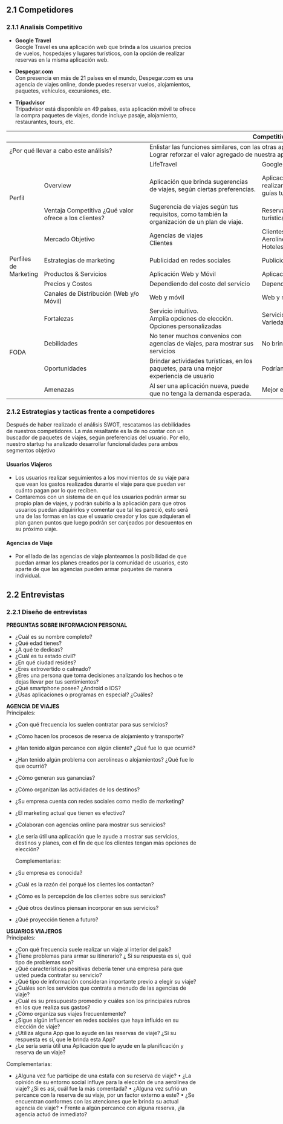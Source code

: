 ## 2.1 Competidores
### 2.1.1 Analisis Competitivo

* <strong>Google Travel</strong><br>
Google Travel es una aplicación web que brinda a los usuarios precios de vuelos, hospedajes y lugares turísticos, con la opción de realizar reservas en la misma aplicación web.

* <strong>Despegar.com</strong><br>
Con presencia en más de 21 países en el mundo, Despegar.com es una agencia de viajes online, donde puedes reservar vuelos, alojamientos, paquetes, vehículos, excursiones, etc.

* <strong>Tripadvisor</strong><br>
Tripadvisor está disponible en 49 países, esta aplicación móvil te ofrece la compra paquetes de viajes, donde incluye pasaje, alojamiento, restaurantes, tours, etc.

<table style="undefined;table-layout: fixed; width: 1560px">
<colgroup>
<col style="width: 74px">
<col style="width: 282px">
<col style="width: 301px">
<col style="width: 301px">
<col style="width: 301px">
<col style="width: 301px">
</colgroup>
<thead>
  <tr>
    <th colspan="6">Competitive Analysis Landscape<br></th>
  </tr>
</thead>
<tbody>
  <tr>
    <td colspan="2">¿Por qué llevar a cabo este análisis?</td>
    <td colspan="4">Enlistar las funciones similares, con las otras aplicaciones, para replantear dichas opciones de una manera más conveniente e innovadora para el usuario.<br>Lograr reforzar el valor agregado de nuestra aplicación.</td>
  </tr>
  <tr>
    <td colspan="2"></td>
    <td>LifeTravel</td>
    <td>Google Travel</td>
    <td>Despegar.com</td>
    <td>TripAdvisor</td>
  </tr>
  <tr>
    <td rowspan="2">Perfil</td>
    <td>Overview</td>
    <td>Aplicación que brinda sugerencias de viajes, según ciertas preferencias.</td>
    <td>Aplicación Web donde puedes realizar reservas de vuelos, hoteles, guías turísticas, etc.</td>
    <td>Agencia de viaje online que te ofrece vuelos, hoteles, como también la renta de automóviles, paseos , etc.</td>
    <td>Aplicación móvil que ofrece la compra paquetes turísticos, donde se incluye el pasaje, alojamiento, restaurantes, tours, etc.</td>
  </tr>
  <tr>
    <td>Ventaja Competitiva ¿Qué valor ofrece a los clientes?</td>
    <td>Sugerencia de viajes según tus requisitos, como también la organización de un plan de viaje.</td>
    <td>Reserva de vuelos, hoteles, guías turísticas, etc.</td>
    <td>Reserva de automóviles y actividades turísticas</td>
    <td>Compra paquetes turísticos hacia diferentes países del mundo.</td>
  </tr>
  <tr>
    <td rowspan="5">Perfiles de Marketing<br></td>
    <td>Mercado Objetivo<br></td>
    <td>Agencias de viajes<br>Clientes</td>
    <td>Clientes<br>Aerolíneas<br>Hoteles</td>
    <td>Clientes<br>Aerolíneas<br>Hoteles</td>
    <td>Clientes<br>Aerolíneas<br>Hoteles</td>
  </tr>
  <tr>
    <td>Estrategias de marketing</td>
    <td>Publicidad en redes sociales</td>
    <td>Publicidad en redes sociales</td>
    <td>Publicidad en redes sociales y señales televisivas</td>
    <td>Publicidad en redes sociales</td>
  </tr>
  <tr>
    <td>Productos &amp; Servicios</td>
    <td>Aplicación Web y Móvil</td>
    <td>Aplicación Web y Móvil</td>
    <td>Aplicación Web y Móvil</td>
    <td>Aplicación Web y Móvil</td>
  </tr>
  <tr>
    <td>Precios y Costos</td>
    <td>Dependiendo del costo del servicio</td>
    <td>Dependiendo del costo del servicio</td>
    <td>Dependiendo del costo del servicio</td>
    <td>Dependiendo del costo del servicio</td>
  </tr>
  <tr>
    <td>Canales de Distribución (Web y/o Móvil)</td>
    <td>Web y móvil</td>
    <td>Web y móvil</td>
    <td>Web y móvil</td>
    <td>Web y móvil</td>
  </tr>
  <tr>
    <td rowspan="4">FODA</td>
    <td>Fortalezas</td>
    <td>Servicio intuitivo.<br>Amplía opciones de elección.<br>Opciones personalizadas</td>
    <td>Servicio intuitivo.<br>Variedad de opciones de elección</td>
    <td>Servicio intuitivo.<br>Variedad de opciones de elección</td>
    <td>Servicio intuitivo.<br>Variedad de opciones de elección</td>
  </tr>
  <tr>
    <td>Debilidades</td>
    <td>No tener muchos convenios con agencias de viajes, para mostrar sus servicios</td>
    <td>No brindan paquetes de viajes.</td>
    <td>No brindan actividades en tus viajes</td>
    <td>No brindan la reserva de automóviles</td>
  </tr>
  <tr>
    <td>Oportunidades</td>
    <td>Brindar actividades turísticas, en los paquetes, para una mejor experiencia de usuario</td>
    <td>Podrían incluir paquetes de viajes.</td>
    <td>Podrían incluir actividades turísticas en sus paquetes en promoción.</td>
    <td>Agregar reservas de automóviles dentro de sus paquetes de viajes.</td>
  </tr>
  <tr>
    <td>Amenazas</td>
    <td>Al ser una aplicación nueva, puede que no tenga la demanda esperada.</td>
    <td>Mejor experiencia de usuario.</td>
    <td>Mejores portales para reserva de hoteles</td>
    <td>Mejorar la accesibilidad de creación de viajes.</td>
  </tr>
</tbody>
</table>

### 2.1.2 Estrategias y tacticas frente a competidores
Después de haber realizado el análisis SWOT, rescatamos las debilidades de nuestros competidores. La más resaltante es la de no contar con un buscador de paquetes de viajes, según preferencias del usuario. Por ello, nuestro startup ha analizado desarrollar funcionalidades para ambos segmentos objetivo

#### Usuarios Viajeros
* Los usuarios realizar seguimientos a los movimientos de su viaje para que vean los gastos realizados durante el viaje para que puedan ver cuánto pagan por lo que reciben.
* Contaremos con un sistema de en qué los usuarios podrán armar su propio plan de viajes, y podrán subirlo a la aplicación para que otros usuarios puedan adquirirlos y comentar que tal les pareció, esto será una de las formas en las que el usuario creador y los que adquieran el plan ganen puntos que luego podrán ser canjeados por descuentos en su próximo viaje.

  
#### Agencias de Viaje
* Por el lado de las agencias de viaje planteamos la posibilidad de que puedan armar los planes creados por la comunidad de usuarios, esto aparte de que las agencias pueden armar paquetes de manera individual.

## 2.2 Entrevistas
### 2.2.1 Diseño de entrevistas

<strong>PREGUNTAS SOBRE INFORMACION PERSONAL</strong><br>
* ¿Cuál es su nombre completo?
* ¿Qué edad tienes?
* ¿A qué te dedicas?
* ¿Cuál es tu estado civil?
* ¿En qué ciudad resides?
* ¿Eres extrovertido o calmado?
* ¿Eres una persona que toma decisiones analizando los hechos o te dejas llevar por tus sentimientos?
* ¿Qué smartphone posee? ¿Android o IOS?
* ¿Usas aplicaciones o programas en especial? ¿Cuáles?

<strong>AGENCIA DE VIAJES</strong><br>
Principales:
* ¿Con qué frecuencia los suelen contratar para sus servicios?
* ¿Cómo hacen los procesos de reserva de alojamiento y transporte?
* ¿Han tenido algún percance con algún cliente? ¿Qué fue lo que ocurrió?
* ¿Han tenido algún problema con aerolíneas o alojamientos? ¿Qué fue lo que ocurrió?
* ¿Cómo generan sus ganancias?
* ¿Cómo organizan las actividades de los destinos?
* ¿Su empresa cuenta con redes sociales como medio de marketing?
* ¿El marketing actual que tienen es efectivo?
* ¿Colaboran con agencias online para mostrar sus servicios?
* ¿Le sería útil una aplicación que le ayude a mostrar sus servicios, destinos y planes, con el fin de que los clientes tengan más opciones de elección?

  Complementarias:
* ¿Su empresa es conocida?
* ¿Cuál es la razón del porqué los clientes los contactan?
* ¿Cómo es la percepción de los clientes sobre sus servicios?
* ¿Qué otros destinos piensan incorporar en sus servicios?
* ¿Qué proyección tienen a futuro?

<strong>USUARIOS VIAJEROS</strong><br>
Principales:
* ¿Con qué frecuencia suele realizar un viaje al interior del país?
* ¿Tiene problemas para armar su itinerario? ¿ Si su respuesta es sí, qué tipo de problemas son?
* ¿Qué características positivas debería tener una empresa para que usted pueda contratar su servicio?
* ¿Qué tipo de información consideran importante previo a elegir su viaje?
* ¿Cuáles son los servicios que contrata a menudo de las agencias de viaje?
* ¿Cuál es su presupuesto promedio y cuáles son los principales rubros en los que realiza sus gastos?
* ¿Cómo organiza sus viajes frecuentemente?
* ¿Sigue algún influencer en redes sociales que haya influido en su elección de viaje?
* ¿Utiliza alguna App que lo ayude en las reservas de viaje? ¿Si su respuesta es sí, que le brinda esta App?
* ¿Le sería sería útil una Aplicación que lo ayude en la planificación y reserva de un viaje?

Complementarias:
* ¿Alguna vez fue partícipe de una estafa con su reserva de viaje?
• ¿La opinión de su entorno social influye para la elección de una aerolínea de viaje? ¿Si es así, cuál fue la más comentada?
• ¿Alguna vez sufrió un percance con la reserva de su viaje, por un factor externo a este?
• ¿Se encuentran conformes con las atenciones que le brinda su actual agencia de viaje?
• Frente a algún percance con alguna reserva, ¿la agencia actuó de inmediato?


